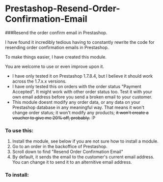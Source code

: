 # Prestashop-Resend-Order-Confirmation-Email
###Resend the order confirm email in Prestashop.

I have found it incredibly tedious having to constantly rewrite the code for resending order confirmation emails in Prestashop. 

To make things easier, I have created this module. 

You are welcome to use or even improve upon it. 

- I have only tested it on Prestashop 1.7.8.4, but I believe it should work across the 1.7.x.x versions. 
- I have only tested this on orders with the order status "Payment Accepted". It might work with other order status too. Test it with your own email address before you send a broken email to your customer.
- This module doesnt modify any order data, or any data on your Prestashop database in any meaningful way. That means it won't change order status; it won't modify any products; ~~it won't create a voucher to give me 20% off, probably.~~ :P


### To use this:
1. Install the module, see below if you are not sure how to install a module.
2. Go to an order in the backoffice of Prestashop. 
3. Scroll down to find "Resend Order Confirmation Email"
4. By default, it sends the email to the customer's current email address. You can change it to send it to an alternitive email address.


### To install:
